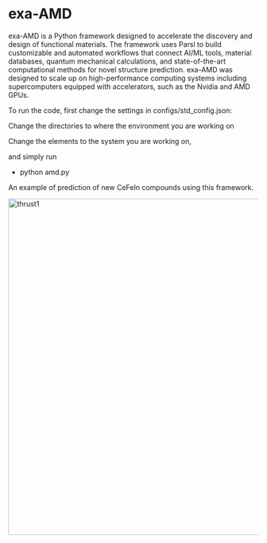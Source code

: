 # exa-AMD
exa-AMD is a Python framework designed to accelerate the discovery and design of functional materials. The framework uses Parsl to build customizable and automated workflows that connect AI/ML tools, material databases, quantum mechanical calculations, and state-of-the-art computational methods for novel structure prediction. exa-AMD was designed to scale up on high-performance computing systems including supercomputers equipped with accelerators, such as the Nvidia and AMD GPUs.

To run the code, first change the settings in configs/std_config.json:

Change the directories to where the environment you are working on

Change the elements to the system you are working on,

and simply run 

- python amd.py


An example of prediction of new CeFeIn compounds using this framework.

<img width="677" alt="thrust1" src="https://github.com/user-attachments/assets/b067d23f-fd43-4409-b44b-01d1457bb440" />



